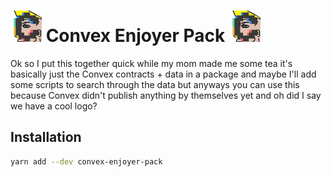 # <img src="assets/cooonvex.jpg" height="50px" width="50px" alt=""> Convex Enjoyer Pack <img src="assets/cooonvex.jpg" height="50px" width="50px" alt="">
Ok so I put this together quick while my mom made me some tea it's basically just the Convex contracts + data in a package and maybe I'll add some scripts to search through the data but anyways you can use this because Convex didn't publish anything by themselves yet and oh did I say we have a cool logo?

## Installation

```bash
yarn add --dev convex-enjoyer-pack
```